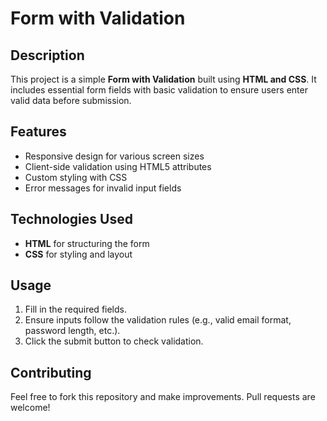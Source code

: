# Form with Validation

## Description
This project is a simple **Form with Validation** built using **HTML and CSS**. It includes essential form fields with basic validation to ensure users enter valid data before submission.

## Features
- Responsive design for various screen sizes
- Client-side validation using HTML5 attributes
- Custom styling with CSS
- Error messages for invalid input fields

## Technologies Used
- **HTML** for structuring the form
- **CSS** for styling and layout

## Usage
1. Fill in the required fields.
2. Ensure inputs follow the validation rules (e.g., valid email format, password length, etc.).
3. Click the submit button to check validation.

## Contributing
Feel free to fork this repository and make improvements. Pull requests are welcome!




